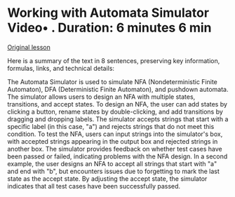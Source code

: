 # Working with Automata Simulator Video• . Duration: 6 minutes 6 min

[Original lesson](https://www.coursera.org/learn/uol-fundamentals-of-computer-science/lecture/uqcTy/working-with-automata-simulator)

Here is a summary of the text in 8 sentences, preserving key information, formulas, links, and technical details:

The Automata Simulator is used to simulate NFA (Nondeterministic Finite Automaton), DFA (Deterministic Finite Automaton), and pushdown automata. The simulator allows users to design an NFA with multiple states, transitions, and accept states. To design an NFA, the user can add states by clicking a button, rename states by double-clicking, and add transitions by dragging and dropping labels. The simulator accepts strings that start with a specific label (in this case, "a") and rejects strings that do not meet this condition. To test the NFA, users can input strings into the simulator's box, with accepted strings appearing in the output box and rejected strings in another box. The simulator provides feedback on whether test cases have been passed or failed, indicating problems with the NFA design. In a second example, the user designs an NFA to accept all strings that start with "a" and end with "b", but encounters issues due to forgetting to mark the last state as the accept state. By adjusting the accept state, the simulator indicates that all test cases have been successfully passed.

